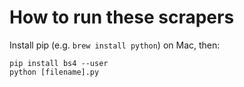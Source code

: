 # How to run these scrapers

Install pip (e.g. `brew install python`) on Mac, then:

    pip install bs4 --user
    python [filename].py
